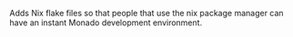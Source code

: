 Adds Nix flake files so that people that use the nix package manager can have an instant Monado development environment.
